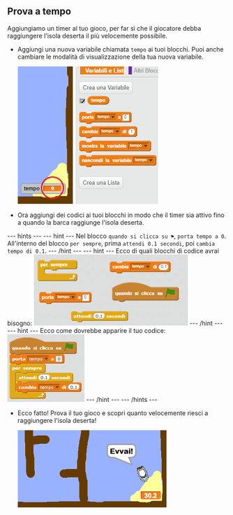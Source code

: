 ## Prova a tempo

Aggiungiamo un timer al tuo gioco, per far sì che il giocatore debba raggiungere l'isola deserta il più velocemente possibile.

+ Aggiungi una nuova variabile chiamata `tempo` ai tuoi blocchi. Puoi anche cambiare le modalità di visualizzazione della tua nuova variabile.
    
    ![screenshot](images/boat-variable.png)

+ Ora aggiungi dei codici ai tuoi blocchi in modo che il timer sia attivo fino a quando la barca raggiunge l'isola deserta.

--- hints --- 
--- hint --- 
Nel blocco `quando si clicca su ⚑`, `porta tempo a 0`. All'interno del blocco `per sempre`, prima `attendi 0.1 secondi`, poi `cambia tempo di 0.1`. 
--- /hint --- 
--- hint --- 
Ecco di quali blocchi di codice avrai bisogno: 
![screenshot](images/boat-time-blocks.png) 
--- /hint --- 
--- hint --- 
Ecco come dovrebbe apparire il tuo codice: 
![screenshot](images/boat-time-code.png) 
--- /hint --- 
--- /hints ---

+ Ecco fatto! Prova il tuo gioco e scopri quanto velocemente riesci a raggiungere l'isola deserta!
    
    ![screenshot](images/boat-variable-test.png)

